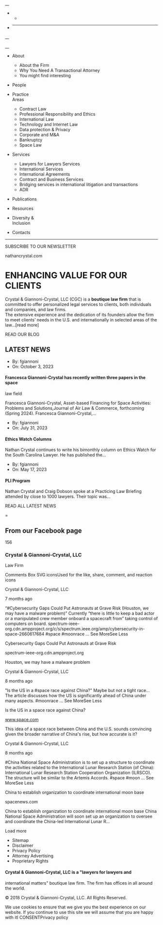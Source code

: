 __

  *   * 

  * ____

__

__

  * About
    * About the Firm
    * Why You Need A Transactional Attorney
    * You might find interesting
  * People
  * Practice   
Areas

    * Contract Law
    * Professional Responsibility and Ethics
    * International Law
    * Technology and Internet Law
    * Data protection & Privacy
    * Corporate and M&A
    * Bankruptcy
    * Space Law
  * Services
    * Lawyers for Lawyers Services
    * International Services
    * International Agreements
    * Contract and Business Services
    * Bridging services in international litigation and transactions
    * ADR
  * Publications
  * Resources
  * Diversity &   
Inclusion

  * Contacts

  *   *   *   *   *   *   *   *   * 

SUBSCRIBE TO OUR NEWSLETTER

nathancrystal.com

# ENHANCING VALUE FOR OUR CLIENTS

Crystal & Giannoni-Crystal, LLC (CGC) is a **boutique law firm** that is
committed to offer personalized legal services to clients, both individuals
and companies, and law firms.  
The extensive experience and the dedication of its founders allow the firm to
meet clients’ needs in the U.S. and internationally in selected areas of the
law…[read more]

READ OUR BLOG

## LATEST NEWS

  * By: fgiannoni
  * On: October 3, 2023

#### Francesca Giannoni-Crystal has recently written three papers in the space
law field

Francesca Giannoni-Crystal, Asset-based Financing for Space Activities:
Problems and Solutions,Journal of Air Law & Commerce, forthcoming (Spring
2024). Francesca Giannoni-Crystal,...

  * By: fgiannoni
  * On: July 31, 2023

#### Ethics Watch Columns

Nathan Crystal continues to write his bimonthly column on Ethics Watch for the
South Carolina Lawyer. He has published the...

  * By: fgiannoni
  * On: May 17, 2023

#### PLI Program

Nathan Crystal and Craig Dobson spoke at a Practicing Law Briefing attended by
close to 1000 lawyers. Their topic was...

READ ALL LATEST NEWS

=

## From our Facebook page

156

### Crystal & Giannoni-Crystal, LLC

Law Firm

Comments Box SVG iconsUsed for the like, share, comment, and reaction icons

Crystal & Giannoni-Crystal, LLC

7 months ago

“#Cybersecurity Gaps Could Put Astronauts at Grave Risk (Houston, we may have
a malware problem)” Currently “there is little to keep a bad actor or a
manipulated crew member onboard a spacecraft from” taking control of computers
on board. spectrum-ieee-
org.cdn.ampproject.org/c/s/spectrum.ieee.org/amp/cybersecurity-in-
space-2660617684 #space #moonrace ... See MoreSee Less

Cybersecurity Gaps Could Put Astronauts at Grave Risk

spectrum-ieee-org.cdn.ampproject.org

Houston, we may have a malware problem

Crystal & Giannoni-Crystal, LLC

8 months ago

"Is the US in a #space race against China?" Maybe but not a tight race... The
article discusses how the US is significantly ahead of China under many
aspects. #moonrace ... See MoreSee Less

Is the US in a space race against China?

www.space.com

This idea of a space race between China and the U.S. sounds convincing given
the broader narrative of China's rise, but how accurate is it?

Crystal & Giannoni-Crystal, LLC

8 months ago

#China National Space Administration is to set up a structure to coordinate
the activities related to the International Lunar Research Station (of China):
International Lunar Research Station Cooperation Organization (ILRSCO). The
structure will be similar to the Artemis Accords. #space #moon ... See MoreSee
Less

China to establish organization to coordinate international moon base

spacenews.com

China to establish organization to coordinate international moon base China
National Space Administration will soon set up an organization to oversee and
coordinate the China-led International Lunar R...

Load more

  * Sitemap
  * Disclaimer
  * Privacy Policy
  * Attorney Advertising
  * Proprietary Rights

  

#### Crystal & Giannoni-Crystal, LLC is a "lawyers for lawyers and
international matters" boutique law firm. The firm has offices in all around
the world.

  
© 2018 Crystal & Giannoni-Crystal, LLC. All Rights Reserved.

We use cookies to ensure that we give you the best experience on our website.
If you continue to use this site we will assume that you are happy with itI
CONSENTPrivacy policy


